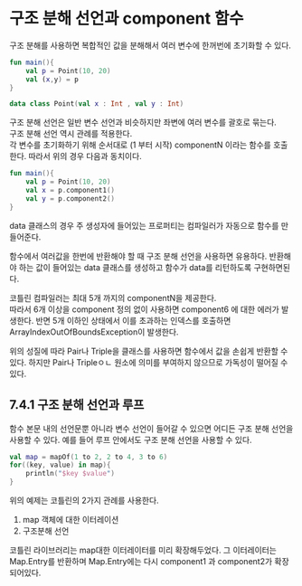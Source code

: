 # 구조 분해 선언과 component 함수
구조 분해를 사용하면 복합적인 값을 분해해서 여러 변수에 한꺼번에 초기화할 수 있다.

```kotlin
fun main(){
    val p = Point(10, 20)
    val (x,y) = p
}

data class Point(val x : Int , val y : Int)
```

구조 분해 선언은 일반 변수 선언과 비슷하지만 좌변에 여러 변수를 괄호로 묶는다.   
구조 분해 선언 역시 관례를 적용한다.    
각 변수를 초기화하기 위해 순서대로 (1 부터 시작) componentN 이라는 함수를 호출한다.
따라서 위의 경우 다음과 동치이다.

```kotlin
fun main(){
    val p = Point(10, 20)
    val x = p.component1()
    val y = p.component2()
}
```

data 클래스의 경우 주 생성자에 들어있는 프로퍼티는 컴파일러가 자동으로 함수를 만들어준다. 

함수에서 여러값을 한번에 반환해야 할 때 구조 분해 선언을 사용하면 유용하다.
반환해야 하는 값이 들어있는 data 클래스를 생성하고 함수가 data를 리턴하도록 구현하면된다.

코틀린 컴파일러는 최대 5개 까지의 componentN을 제공한다.    
따라서 6개 이상을 component 정의 없이 사용하면 component6 에 대한 에러가 발생한다. 
반면 5개 이하인 상태에서 이를 초과하는 인덱스를 호출하면
ArrayIndexOutOfBoundsException이 발생한다.

위의 성질에 따라 Pair나 Triple을 클래스를 사용하면 함수에서 값을 손쉽게 반환할 수 있다.
하지만 Pair나 Tripleㅇㄴ 원소에 의미를 부여하지 않으므로 가독성이 떨어질 수 있다.

## 7.4.1 구조 분해 선언과 루프
함수 본문 내의 선언문뿐 아니라 변수 선언이 들어갈 수 있으면 어디든 구조 분해 선언을 사용할 수 있다.
예를 들어 루프 안에서도 구조 분해 선언을 사용할 수 있다.

```kotlin
val map = mapOf(1 to 2, 2 to 4, 3 to 6)
for((key, value) in map){
    println("$key $value")
}
```

위의 예제는 코틀린의 2가지 관례를 사용한다.
1. map 객체에 대한 이터레이션 
2. 구조분해 선언

코틀린 라이브러리는 map대한 이터레이터를 미리 확장해두었다. 그 이터레이터는 Map.Entry를 반환하며
Map.Entry에는 다시 component1 과 component2가 확장 되어있다.

